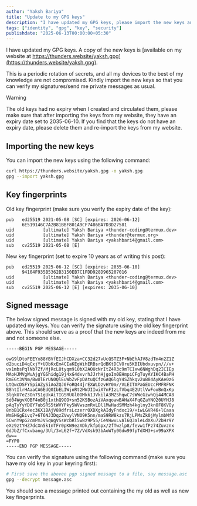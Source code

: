 ```yaml
---
author: "Yaksh Bariya"
title: "Update to my GPG keys"
description: "I have updated my GPG keys, please import the new keys and update your keyrings."
tags: ["identity", "gpg", "key", "security"]
publishdate: "2025-06-13T00:00:00+05:30"
---
```


I have updated my GPG keys. A copy of the new keys is [available on my website at https://thunders.website/yaksh.gpg](https://thunders.website/yaksh.gpg).

This is a periodic rotation of secrets, and all my devices to the best of my knowledge are not compromised. Kindly import the new keys so that you can verify my signatures/send me private messages as usual.

> [!WARNING]
> The old keys had no expiry when I created and circulated them, please make sure that after importing the keys from my website, they have an expiry date set to 2035-06-10. If you find that the keys do not have an expiry date, please delete them and re-import the keys from my website.


## Importing the new keys

You can import the new keys using the following command:

```bash
curl https://thunders.website/yaksh.gpg -o yaksh.gpg
gpg --import yaksh.gpg
```

## Key fingerprints

Old key fingerprint (make sure you verify the expiry date of the key):
```
pub   ed25519 2021-05-08 [SC] [expires: 2026-06-12]
      6E519146C7A2B81BBF801A9CF7486BA7D3D27581
uid           [ultimate] Yaksh Bariya <thunder-coding@termux.dev>
uid           [ultimate] Yaksh Bariya <thunder@termux.org>
uid           [ultimate] Yaksh Bariya <yakshbari4@gmail.com>
sub   cv25519 2021-05-08 [E]
```

New key fingerprint (set to expire 10 years as of writing this post):
```
pub   ed25519 2025-06-12 [SC] [expires: 2035-06-10]
      94104F935B5362B3150EB7C1FDD928D965207016
uid           [ultimate] Yaksh Bariya <thunder-coding@termux.dev>
uid           [ultimate] Yaksh Bariya <yakshbari4@gmail.com>
sub   cv25519 2025-06-12 [E] [expires: 2035-06-10]
```

## Signed message

The below signed message is signed with my old key, stating that I have updated my keys. You can verify the signature using the old key fingerprint above. This should serve as a proof that the new keys are indeed from me and not someone else.

```
-----BEGIN PGP MESSAGE-----

owG9lDtoFEEYx88YBVfEIJhCDXza+CC32d27vUcQSTZ3F+NbEhAJV8zdTm4n2Z1Z
d2buciD4qCxjY+UDbKxEm4CIaKEgWihERBsrQdBKtDCVOru5KBIUbdxuvpn///v+
vx1mbsPqlNb7Zf/MjRcL8tyqm91ObX2AOUcNrItZ4R3c9mTCIxw6NWghDq2ICIEp
MAoHJMVgWuAjgYGShidg19j4xG4dxvrhJJrhHjgoIm0EHmpiCFgTuyAYIKC4BaPH
RmEGt3VNm/BwUlErUN0QlEuWbZvFpDAtuQCfzGAQ6lgY4SZhkqv2uB84AyKAe0z6
LtQwcDSFYSpiAZySiAoZQJ0FoRQ44jrEXWLDzvHY0m//VLEITAPaGEUccFMFRFNK
B8htIlrHAaaCA6EdQ0IbELIWjnRt2HWJIIwiX7nFIzLfVbq4E2UtlVwFooBnQxKp
3lgkU7eZ3On7S1gUkAiTIGSRUGl0OMkk1JVkilA3MZShqwC7sWWcGzwhQj44MCA8
Sd04WgvXOBF4oB0j1xthQ9OO+sn52KSBozAiVAxqoawBAHaX4FqGZaYNO20UYHJ8
pAqTyYyYD8Y7ubSRS5tWVYPky5WVwszmRvLDllMwHadSMMzh4kglny3knOF8KVOy
8nbB1CRx4ec3KX1BAjV89dfrsLczerrOXDXgkAIdyFndxc19/+iwLGVR46+lCaaa
WmSHGgEivq7+6T6NJ3DqzZVwylVNO9K5nn/maS9RW8kzs7RjLPMsZk0jWylmbMfO
5CwnY9pG2cmPmJVSqWgVSsWcbRl5w8z9P55/CeVHwvLvAl6Q3aleLdXXu72bHr9Y
eXz9ztYHZ7dcXn5k1nTFr0pKW9ezXDk/kfpGpx/2fTwzlp8/fevw1fPz74Zuvznx
6dJbZ/fCxvbang/3Ul/3vL62f+7Z/VdXsk93bAoWTy0Gdw99fpTdXH3+sv99aXPX
dw==
=FYP0
-----END PGP MESSAGE-----
```

You can verify the signature using the following command (make sure you have my old key in your keyring first):
```bash
# First save the abovee pgp signed message to a file, say message.asc
gpg --decrypt message.asc

```

You should see a message printed out containing the my old as well as new key fingerprints.
